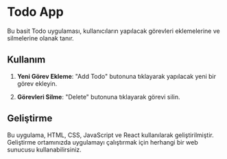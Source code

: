 # Todo App

Bu basit Todo uygulaması, kullanıcıların yapılacak görevleri eklemelerine ve silmelerine olanak tanır.

## Kullanım

1. **Yeni Görev Ekleme**: "Add Todo" butonuna tıklayarak yapılacak yeni bir görev ekleyin.

2. **Görevleri Silme**: "Delete" butonuna tıklayarak görevi silin.

## Geliştirme

Bu uygulama, HTML, CSS, JavaScript ve React kullanılarak geliştirilmiştir. Geliştirme ortamınızda uygulamayı çalıştırmak için herhangi bir web sunucusu kullanabilirsiniz.


